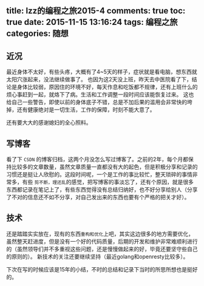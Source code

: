 title: lzz的编程之旅2015-4
comments: true
toc: true
date: 2015-11-15 13:16:24
tags: 编程之旅
categories: 随想
---

<!-- more -->

## 近况

最近身体不太好，有些头疼，大概有了4~5天的样子，症状就是看电脑，想东西就太阳穴涨起来，没法继续做事了。 也因为这2天没上班，昨天去中医院看了下，结论是身体比较弱，原因住的环境不好，每天作息和吃饭都不规律，还有上班什么的烦心事赶到一起，就烙下了病。生活和工作调整一段时间应该能恢复过来。 这也给自己一些警告，即使以前的身体底子不错，总是不加后果的滥用会非常快的垮掉，还有健康绝对是一切生活，工作的保障，时刻不能大意了。

还有要大大的感谢媳妇的全心照料。


## 写博客

看了下 `CSDN` 的博客归档，这两个月没怎么写过博客了。之前的2年，每个月都保持比较多的文章数量，虽然文章质量一直都没有大的起色，但是积极分享和记录的习惯还是挺让人欣慰的。这段时间呢，一个是工作的事比较忙，整天琐碎的事情非常多，有些 `剪不断，理还乱`的感觉，把写博客的事淡忘了，还有个原因，就是很多东西都记录在笔记上了，有些东西觉得没有总结归纳好，也不好分享给别人（分享了不对的信息还不如不分享，对自己发出来的东西也要有个严格的把关才好）。


## 技术

还是踏踏实实放在，现有的东西`重构和优化`上吧，其实这边很多的地方需要优化，虽然整天赶进度，但是没有一个好的代码质量，后期的开发和维护非常难顺利进行的（虽然领导们并不多重视这些问题，还是慢慢做起来的好，毕竟还要坚守些自己的原则的）。 新技术的关注还要继续坚持（最近golang和openresty比较多）。


下次在写的时候应该是15年的小结，不时的总结和记录下当时的所思所想也是挺好的。
